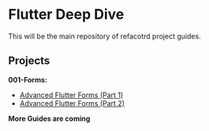 # Flutter Deep Dive

This will be the main repository of refacotrd project guides.

## Projects

**001-Forms:**

- [Advanced Flutter Forms (Part 1)](https://medium.com/flutter-community/advanced-flutter-forms-part-1-e575422176ed)
- [Advanced Flutter Forms (Part 2)](https://medium.com/flutter-community/advanced-flutter-forms-part-2-5ba9a759c8a1)

**More Guides are coming**
